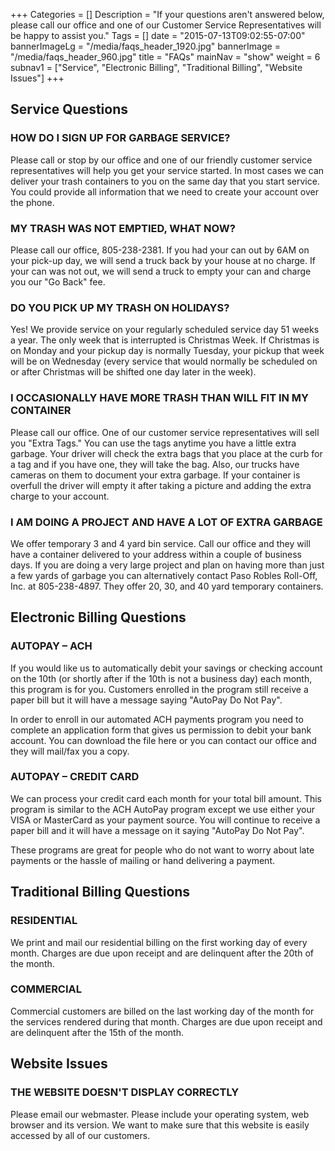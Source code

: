 +++
Categories = []
Description = "If your questions aren't answered below, please call our office and one of our Customer Service Representatives will be happy to assist you."
Tags = []
date = "2015-07-13T09:02:55-07:00"
bannerImageLg = "/media/faqs_header_1920.jpg"
bannerImage = "/media/faqs_header_960.jpg"
title = "FAQs"
mainNav = "show"
weight = 6
subnav1 = ["Service", "Electronic Billing", "Traditional Billing", "Website Issues"]
+++

## Service Questions

### HOW DO I SIGN UP FOR GARBAGE SERVICE?
Please call or stop by our office and one of our friendly customer service representatives will help you get your service started. In most cases we can deliver your trash containers to you on the same day that you start service. You could provide all information that we need to create your account over the phone.

### MY TRASH WAS NOT EMPTIED, WHAT NOW?
Please call our office, 805-238-2381. If you had your can out by 6AM on your pick-up day, we will send a truck back by your house at no charge. If your can was not out, we will send a truck to empty your can and charge you our "Go Back" fee.

### DO YOU PICK UP MY TRASH ON HOLIDAYS?
Yes! We provide service on your regularly scheduled service day 51 weeks a year. The only week that is interrupted is Christmas Week. If Christmas is on Monday and your pickup day is normally Tuesday, your pickup that week will be on Wednesday (every service that would normally be scheduled on or after Christmas will be shifted one day later in the week).

### I OCCASIONALLY HAVE MORE TRASH THAN WILL FIT IN MY CONTAINER
Please call our office. One of our customer service representatives will sell you "Extra Tags." You can use the tags anytime you have a little extra garbage. Your driver will check the extra bags that you place at the curb for a tag and if you have one, they will take the bag. Also, our trucks have cameras on them to document your extra garbage. If your container is overfull the driver will empty it after taking a picture and adding the extra charge to your account.

### I AM DOING A PROJECT AND HAVE A LOT OF EXTRA GARBAGE
We offer temporary 3 and 4 yard bin service. Call our office and they will have a container delivered to your address within a couple of business days. If you are doing a very large project and plan on having more than just a few yards of garbage you can alternatively contact Paso Robles Roll-Off, Inc. at 805-238-4897. They offer 20, 30, and 40 yard temporary containers.

## Electronic Billing Questions

### AUTOPAY – ACH
If you would like us to automatically debit your savings or checking account on the 10th (or shortly after if the 10th is not a business day) each month, this program is for you. Customers enrolled in the program still receive a paper bill but it will have a message saying "AutoPay Do Not Pay".

In order to enroll in our automated ACH payments program you need to complete an application form that gives us permission to debit your bank account. You can download the file here or you can contact our office and they will mail/fax you a copy.

### AUTOPAY – CREDIT CARD

We can process your credit card each month for your total bill amount. This program is similar to the ACH AutoPay program except we use either your VISA or MasterCard as your payment source. You will continue to receive a paper bill and it will have a message on it saying "AutoPay Do Not Pay".

These programs are great for people who do not want to worry about late payments or the hassle of mailing or hand delivering a payment.

## Traditional Billing Questions
### RESIDENTIAL

We print and mail our residential billing on the first working day of every month. Charges are due upon receipt and are delinquent after the 20th of the month. 

### COMMERCIAL

Commercial customers are billed on the last working day of the month for the services rendered during that month. Charges are due upon receipt and are delinquent after the 15th of the month.

## Website Issues

### THE WEBSITE DOESN'T DISPLAY CORRECTLY

Please email our webmaster. Please include your operating system, web browser and its version. We want to make sure that this website is easily accessed by all of our customers.
